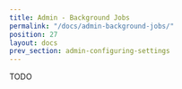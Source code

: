 ```yaml
---
title: Admin - Background Jobs
permalink: "/docs/admin-background-jobs/"
position: 27
layout: docs
prev_section: admin-configuring-settings
---
```


TODO
